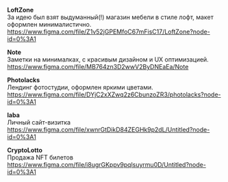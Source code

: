 <strong>LoftZone</strong> <br>
За идею был взят выдуманный(!) магазин мебели в стиле лофт, макет оформлен минималистично. <br>
https://www.figma.com/file/Z1v52jGPEMfoC67mFisC17/LoftZone?node-id=0%3A1

<strong>Note</strong> <br>
Заметки на минималках, с красивым дизайном и UX оптимизацией. <br>
https://www.figma.com/file/MB764zn3D2wwV2ByDNEaEa/Note

 <strong>Photolacks</strong> <br>
Лендинг фотостудии, оформлен яркими цветами. <br>
https://www.figma.com/file/DYjC2xXZwq2z6CbunzoZR3/photolacks?node-id=0%3A1

<strong>laba</strong> <br>
Личный сайт-визитка <br>
https://www.figma.com/file/xwnrGtDikD84ZEGHk9p2dL/Untitled?node-id=0%3A1

<strong>CryptoLotto</strong> <br>
Продажа NFT билетов <br>
https://www.figma.com/file/i8ugrGKppv9pqlsuyrmu0D/Untitled?node-id=0%3A1
